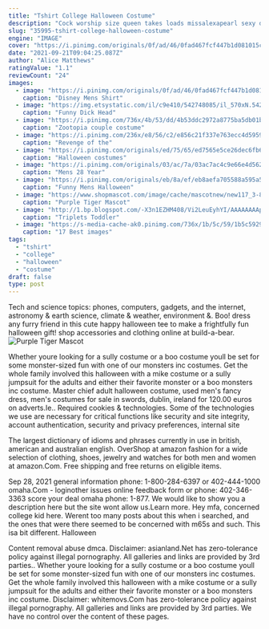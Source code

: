 ```yaml
---
title: "Tshirt College Halloween Costume"
description: "Cock worship size queen takes loads missalexapearl sexy dances compilation review please mary cox custom: female anatomy korallulu strip foreplay raissarai dont use a condom this time"
slug: "35995-tshirt-college-halloween-costume"
engine: "IMAGE"
cover: "https://i.pinimg.com/originals/0f/ad/46/0fad467fcf447b1d081015c1dd702815.jpg"
date: "2021-09-21T09:04:25.087Z"
author: "Alice Matthews"
ratingValue: "1.1"
reviewCount: "24"
images:
  - image: "https://i.pinimg.com/originals/0f/ad/46/0fad467fcf447b1d081015c1dd702815.jpg"
    caption: "Disney Mens Shirt"
  - image: "https://img.etsystatic.com/il/c9e410/542748085/il_570xN.542748085_gpb2.jpg"
    caption: "Funny Dick Head"
  - image: "https://i.pinimg.com/736x/4b/53/dd/4b53ddc2972a8775ba5db01bb54ad6df--couple-costume-bucket-list.jpg"
    caption: "Zootopia couple costume"
  - image: "https://i.pinimg.com/236x/e8/56/c2/e856c21f337e763ecc4d5959529d85ee--nerd-costumes-halloween-costumes.jpg"
    caption: "Revenge of the"
  - image: "https://i.pinimg.com/originals/ed/75/65/ed7565e5ce26dec6fb6af18f591032d2.jpg"
    caption: "Halloween costumes"
  - image: "https://i.pinimg.com/originals/03/ac/7a/03ac7ac4c9e66e4d5625af0b62204303.jpg"
    caption: "Mens 28 Year"
  - image: "https://i.pinimg.com/originals/eb/8a/ef/eb8aefa705588a595a5e258d76df58f7.jpg"
    caption: "Funny Mens Halloween"
  - image: "https://www.shopmascot.com/image/cache/mascotnew/new117_3-800x800.jpg"
    caption: "Purple Tiger Mascot"
  - image: "http://1.bp.blogspot.com/-X3n1EZHM408/Vi2LeuEyhYI/AAAAAAAApSA/60O26Sz8o7Q/s1600/20151025_115419.jpg"
    caption: "Triplets Toddler"
  - image: "https://s-media-cache-ak0.pinimg.com/736x/1b/5c/59/1b5c5929f334eda8b16ef9dc74e92ac0.jpg"
    caption: "17 Best images"
tags:
  - "tshirt"
  - "college"
  - "halloween"
  - "costume"
draft: false
type: post
---
```


Tech and science topics: phones, computers, gadgets, and the internet, astronomy & earth science, climate & weather, environment &. Boo! dress any furry friend in this cute happy halloween tee to make a frightfully fun halloween gift! shop accessories and clothing online at build-a-bear.
![Purple Tiger Mascot](https://www.shopmascot.com/image/cache/mascotnew/new117_3-800x800.jpg "Purple Tiger Mascot")

Whether youre looking for a sully costume or a boo costume youll be set for some monster-sized fun with one of our monsters inc costumes. Get the whole family involved this halloween with a mike costume or a sully jumpsuit for the adults and either their favorite monster or a boo monsters inc costume. Master chief adult halloween costume, used men&#39;s fancy dress, men&#39;s costumes for sale in swords, dublin, ireland for 120.00 euros on adverts.Ie.. Required cookies &amp; technologies. Some of the technologies we use are necessary for critical functions like security and site integrity, account authentication, security and privacy preferences, internal site
<!--inArticleAds-->

<!--galleryOne-->

The largest dictionary of idioms and phrases currently in use in british, american and australian english. OverShop at amazon fashion for a wide selection of clothing, shoes, jewelry and watches for both men and women at amazon.Com. Free shipping and free returns on eligible items.
<!--inArticleAds-->

<!--galleryTwo-->

Sep 28, 2021 general information phone: 1-800-284-6397 or 402-444-1000 omaha.Com - loginother issues online feedback form or phone: 402-346-3363 score your deal omaha phone: 1-877. We would like to show you a description here but the site wont allow us.Learn more. Hey mfa, concerned college kid here. Werent too many posts about this when i searched, and the ones that were there seemed to be concerned with m65s and such. This isa bit different. Halloween
<!--galleryThree-->

Content removal  abuse  dmca. Disclaimer: asianland.Net has zero-tolerance policy against illegal pornography. All galleries and links are provided by 3rd parties.. Whether youre looking for a sully costume or a boo costume youll be set for some monster-sized fun with one of our monsters inc costumes. Get the whole family involved this halloween with a mike costume or a sully jumpsuit for the adults and either their favorite monster or a boo monsters inc costume. Disclaimer: whitemovs.Com has zero-tolerance policy against illegal pornography. All galleries and links are provided by 3rd parties. We have no control over the content of these pages.